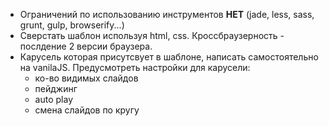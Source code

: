 - Ограничений по использованию инструментов __НЕТ__ (jade, less, sass, grunt, gulp, browserify...)
- Сверстать шаблон используя html, css. Кроссбраузерность - послдение 2 версии браузера.
- Карусель которая присутсвует в шаблоне, написать самостоятельно на vanilaJS.
Предусмотреть настройки для карусели:
    - ко-во видимых слайдов
    - пейджинг
    - auto play
    - смена слайдов по кругу